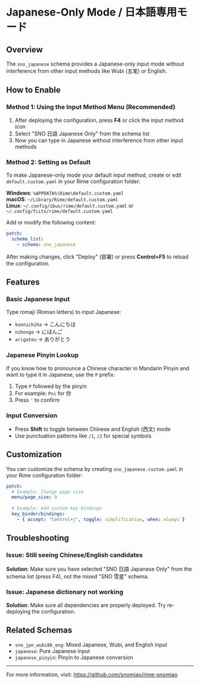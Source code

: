# Japanese-Only Mode / 日本語専用モード

## Overview

The `sno_japanese` schema provides a Japanese-only input mode without interference from other input methods like Wubi (五笔) or English.

## How to Enable

### Method 1: Using the Input Method Menu (Recommended)

1. After deploying the configuration, press **F4** or click the input method icon
2. Select "SNO 日語 Japanese Only" from the schema list
3. Now you can type in Japanese without interference from other input methods

### Method 2: Setting as Default

To make Japanese-only mode your default input method, create or edit `default.custom.yaml` in your Rime configuration folder:

**Windows**: `%APPDATA%\Rime\default.custom.yaml`  
**macOS**: `~/Library/Rime/default.custom.yaml`  
**Linux**: `~/.config/ibus/rime/default.custom.yaml` or `~/.config/fcitx/rime/default.custom.yaml`

Add or modify the following content:

```yaml
patch:
  schema_list:
    - schema: sno_japanese
```

After making changes, click "Deploy" (部署) or press **Control+F5** to reload the configuration.

## Features

### Basic Japanese Input

Type romaji (Roman letters) to input Japanese:
- `konnichiha` → こんにちは
- `nihongo` → にほんご
- `arigatou` → ありがとう

### Japanese Pinyin Lookup

If you know how to pronounce a Chinese character in Mandarin Pinyin and want to type it in Japanese, use the `P` prefix:

1. Type `P` followed by the pinyin
2. For example: `Pni` for 你
3. Press `'` to confirm

### Input Conversion

- Press **Shift** to toggle between Chinese and English (西文) mode
- Use punctuation patterns like `/1`, `/2` for special symbols

## Customization

You can customize the schema by creating `sno_japanese.custom.yaml` in your Rime configuration folder:

```yaml
patch:
  # Example: Change page size
  menu/page_size: 9
  
  # Example: Add custom key bindings
  key_binder/bindings:
    - { accept: "Control+j", toggle: simplification, when: always }
```

## Troubleshooting

### Issue: Still seeing Chinese/English candidates

**Solution**: Make sure you have selected "SNO 日語 Japanese Only" from the schema list (press F4), not the mixed "SNO 雪星" schema.

### Issue: Japanese dictionary not working

**Solution**: Make sure all dependencies are properly deployed. Try re-deploying the configuration.

## Related Schemas

- `sno_jpn_wubi86_eng`: Mixed Japanese, Wubi, and English input
- `japanese`: Pure Japanese input
- `japanese_pinyin`: Pinyin to Japanese conversion

---

For more information, visit: https://github.com/snomiao/rime-snomiao
